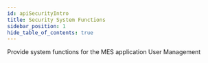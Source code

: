 ```yaml
---
id: apiSecurityIntro
title: Security System Functions
sidebar_position: 1
hide_table_of_contents: true 
---
```


Provide system functions for the MES application User Management